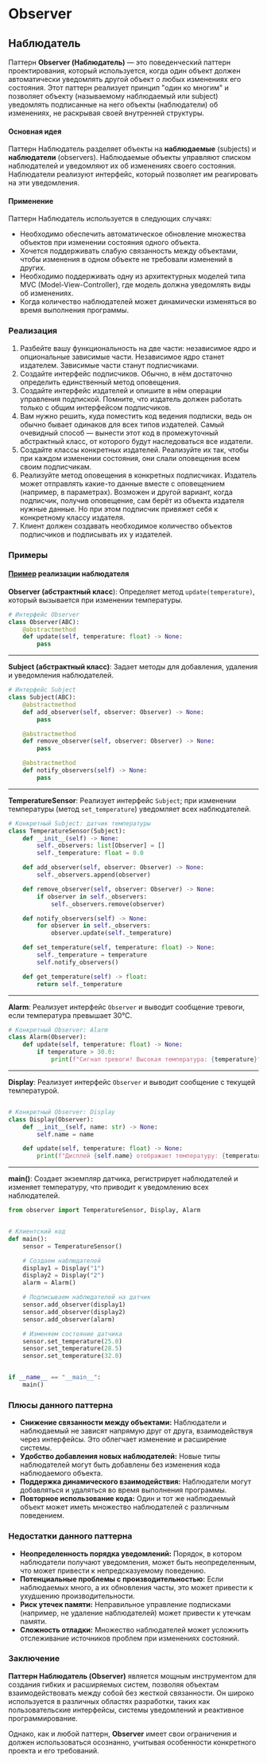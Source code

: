 # Observer

## Наблюдатель

Паттерн **Observer (Наблюдатель)** — это поведенческий паттерн проектирования, который используется, когда один объект
должен автоматически уведомлять другой объект о любых изменениях его состояния. Этот паттерн реализует принцип "один ко
многим" и позволяет объекту (называемому наблюдаемый или subject) уведомлять подписанные на него объекты (наблюдатели)
об изменениях, не раскрывая своей внутренней структуры.

#### Основная идея

Паттерн Наблюдатель разделяет объекты на **наблюдаемые** (subjects) и **наблюдатели** (observers). Наблюдаемые объекты
управляют списком наблюдателей и уведомляют их об изменениях своего состояния. Наблюдатели реализуют интерфейс, который
позволяет им реагировать на эти уведомления.

#### Применение

Паттерн Наблюдатель используется в следующих случаях:

- Необходимо обеспечить автоматическое обновление множества объектов при изменении состояния одного объекта.
- Хочется поддерживать слабую связанность между объектами, чтобы изменения в одном объекте не требовали изменений в
  других.
- Необходимо поддерживать одну из архитектурных моделей типа MVC (Model-View-Controller), где модель должна уведомлять
  виды об изменениях.
- Когда количество наблюдателей может динамически изменяться во время выполнения программы.

### Реализация

1. Разбейте вашу функциональность на две части: независимое ядро и опциональные зависимые части. Независимое ядро
   станет издателем. Зависимые части станут подписчиками.
2. Создайте интерфейс подписчиков. Обычно, в нём достаточно определить единственный метод оповещения.
3. Создайте интерфейс издателей и опишите в нём операции управления подпиской. Помните, что издатель должен работать
   только с общим интерфейсом подписчиков.
4. Вам нужно решить, куда поместить код ведения подписки, ведь он обычно бывает одинаков для всех типов издателей. Самый
   очевидный способ — вынести этот код в промежуточный абстрактный класс, от которого будут наследоваться все издатели.
5. Создайте классы конкретных издателей. Реализуйте их так, чтобы при каждом изменении состояния, они слали оповещения
   всем своим подписчикам.
6. Реализуйте метод оповещения в конкретных подписчиках. Издатель может отправлять какие-то данные вместе с
   оповещением (например, в параметрах). Возможен и другой вариант, когда подписчик, получив оповещение, сам берёт из
   объекта издателя нужные данные. Но при этом подписчик привяжет себя к конкретному классу издателя.
7. Клиент должен создавать необходимое количество объектов подписчиков и подписывать их у издателей.

### Примеры

#### [Пример](code/main.py) реализации наблюдателя

**Observer (абстрактный класс**): Определяет метод ```update(temperature)```, который вызывается при изменении
температуры.

```python
# Интерфейс Observer
class Observer(ABC):
    @abstractmethod
    def update(self, temperature: float) -> None:
        pass
```

---

**Subject (абстрактный класс)**: Задает методы для добавления, удаления и уведомления наблюдателей.

```python
# Интерфейс Subject
class Subject(ABC):
    @abstractmethod
    def add_observer(self, observer: Observer) -> None:
        pass

    @abstractmethod
    def remove_observer(self, observer: Observer) -> None:
        pass

    @abstractmethod
    def notify_observers(self) -> None:
        pass
```

---

**TemperatureSensor**: Реализует интерфейс ```Subject```; при изменении температуры (метод ```set_temperature```)
уведомляет всех наблюдателей.

```python
# Конкретный Subject: датчик температуры
class TemperatureSensor(Subject):
    def __init__(self) -> None:
        self._observers: list[Observer] = []
        self._temperature: float = 0.0

    def add_observer(self, observer: Observer) -> None:
        self._observers.append(observer)

    def remove_observer(self, observer: Observer) -> None:
        if observer in self._observers:
            self._observers.remove(observer)

    def notify_observers(self) -> None:
        for observer in self._observers:
            observer.update(self._temperature)

    def set_temperature(self, temperature: float) -> None:
        self._temperature = temperature
        self.notify_observers()

    def get_temperature(self) -> float:
        return self._temperature
```

---

**Alarm**: Реализует интерфейс ```Observer``` и выводит сообщение тревоги, если температура превышает 30°C.

```python
# Конкретный Observer: Alarm
class Alarm(Observer):
    def update(self, temperature: float) -> None:
        if temperature > 30.0:
            print(f"Сигнал тревоги! Высокая температура: {temperature}°C")
```

---

**Display**: Реализует интерфейс ```Observer``` и выводит сообщение с текущей температурой.

```python

# Конкретный Observer: Display
class Display(Observer):
    def __init__(self, name: str) -> None:
        self.name = name

    def update(self, temperature: float) -> None:
        print(f"Дисплей {self.name} отображает температуру: {temperature}°C")
```

---

**main()**: Создает экземпляр датчика, регистрирует наблюдателей и изменяет температуру, что приводит к уведомлению всех
наблюдателей.

```python
from observer import TemperatureSensor, Display, Alarm


# Клиентский код
def main():
    sensor = TemperatureSensor()

    # Создаем наблюдателей
    display1 = Display("1")
    display2 = Display("2")
    alarm = Alarm()

    # Подписываем наблюдателей на датчик
    sensor.add_observer(display1)
    sensor.add_observer(display2)
    sensor.add_observer(alarm)

    # Изменяем состояние датчика
    sensor.set_temperature(25.0)
    sensor.set_temperature(28.5)
    sensor.set_temperature(32.0)


if __name__ == "__main__":
    main()

```

### Плюсы данного паттерна

- **Снижение связанности между объектами:** Наблюдатели и наблюдаемый не зависят напрямую друг от друга, взаимодействуя
  через интерфейсы. Это облегчает изменение и расширение системы.
- **Удобство добавления новых наблюдателей:** Новые типы наблюдателей могут быть добавлены без изменения кода
  наблюдаемого объекта.
- **Поддержка динамического взаимодействия:** Наблюдатели могут добавляться и удаляться во время выполнения программы.
- **Повторное использование кода:** Один и тот же наблюдаемый объект может иметь множество наблюдателей с различным
  поведением.

### Недостатки данного паттерна

- **Неопределенность порядка уведомлений:** Порядок, в котором наблюдатели получают уведомления, может быть
  неопределенным, что может привести к непредсказуемому поведению.
- **Потенциальные проблемы с производительностью:** Если наблюдаемых много, а их обновления часты, это может привести к
  ухудшению производительности.
- **Риск утечек памяти:** Неправильное управление подписками (например, не удаление наблюдателей) может привести к
  утечкам памяти.
- **Сложность отладки:** Множество наблюдателей может усложнить отслеживание источников проблем при изменениях
  состояний.

### Заключение

**Паттерн Наблюдатель (Observer)** является мощным инструментом для создания гибких и расширяемых систем, позволяя
объектам взаимодействовать между собой без жесткой связанности. Он широко используется в различных областях разработки,
таких как пользовательские интерфейсы, системы уведомлений и реактивное программирование.

Однако, как и любой паттерн, **Observer** имеет свои ограничения и должен использоваться осознанно, учитывая особенности
конкретного проекта и его требований.
